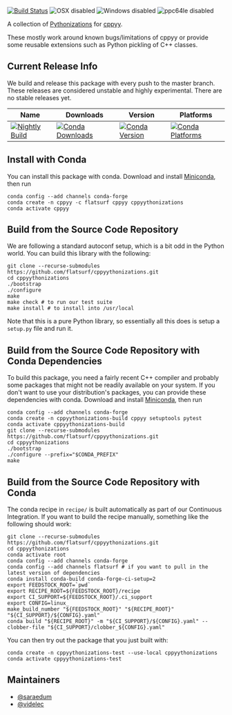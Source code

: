[![Build Status](https://dev.azure.com/flatsurf/conda/_apis/build/status/flatsurf.cppyythonizations?branchName=master)](https://dev.azure.com/flatsurf/conda/_build/latest?definitionId=1&branchName=master)
![OSX disabled](https://img.shields.io/badge/OSX-disabled-lightgrey.svg)
![Windows disabled](https://img.shields.io/badge/Windows-disabled-lightgrey.svg)
![ppc64le disabled](https://img.shields.io/badge/ppc64le-disabled-lightgrey.svg)

A collection of [Pythonizations](https://cppyy.readthedocs.io/en/latest/pythonizations.html) for [cppyy](https://cppyy.readthedocs.io/en/latest/index.html).

These mostly work around known bugs/limitations of cppyy or provide some
reusable extensions such as Python pickling of C++ classes.

## Current Release Info

We build and release this package with every push to the master branch. These releases are considered unstable and highly
experimental. There are no stable releases yet.

| Name | Downloads | Version | Platforms |
| --- | --- | --- | --- |
| [![Nightly Build](https://img.shields.io/badge/recipe-cppyythonizations-green.svg)](https://anaconda.org/flatsurf/cppyythonizations) | [![Conda Downloads](https://img.shields.io/conda/dn/flatsurf/cppyythonizations.svg)](https://anaconda.org/flatsurf/cppyythonizations) | [![Conda Version](https://img.shields.io/conda/vn/flatsurf/cppyythonizations.svg)](https://anaconda.org/flatsurf/cppyythonizations) | [![Conda Platforms](https://img.shields.io/conda/pn/flatsurf/cppyythonizations.svg)](https://anaconda.org/flatsurf/cppyythonizations) |

## Install with Conda

You can install this package with conda. Download and install [Miniconda](https://conda.io/miniconda.html), then run

```
conda config --add channels conda-forge
conda create -n cppyy -c flatsurf cppyy cppyythonizations
conda activate cppyy
```

## Build from the Source Code Repository

We are following a standard autoconf setup, which is a bit odd in the Python
world. You can build this library with the following:

```
git clone --recurse-submodules https://github.com/flatsurf/cppyythonizations.git
cd cppyythonizations
./bootstrap
./configure
make
make check # to run our test suite
make install # to install into /usr/local
```

Note that this is a pure Python library, so essentially all this does is setup
a `setup.py` file and run it.


## Build from the Source Code Repository with Conda Dependencies

To build this package, you need a fairly recent C++ compiler and probably some
packages that might not be readily available on your system. If you don't want
to use your distribution's packages, you can provide these dependencies with
conda. Download and install [Miniconda](https://conda.io/miniconda.html), then
run

```
conda config --add channels conda-forge
conda create -n cppyythonizations-build cppyy setuptools pytest
conda activate cppyythonizations-build
git clone --recurse-submodules https://github.com/flatsurf/cppyythonizations.git
cd cppyythonizations
./bootstrap
./configure --prefix="$CONDA_PREFIX"
make
```

## Build from the Source Code Repository with Conda

The conda recipe in `recipe/` is built automatically as part of our Continuous
Integration. If you want to build the recipe manually, something like the
following should work:

```
git clone --recurse-submodules https://github.com/flatsurf/cppyythonizations.git
cd cppyythonizations
conda activate root
conda config --add channels conda-forge
conda config --add channels flatsurf # if you want to pull in the latest version of dependencies
conda install conda-build conda-forge-ci-setup=2
export FEEDSTOCK_ROOT=`pwd`
export RECIPE_ROOT=${FEEDSTOCK_ROOT}/recipe
export CI_SUPPORT=${FEEDSTOCK_ROOT}/.ci_support
export CONFIG=linux_
make_build_number "${FEEDSTOCK_ROOT}" "${RECIPE_ROOT}" "${CI_SUPPORT}/${CONFIG}.yaml"
conda build "${RECIPE_ROOT}" -m "${CI_SUPPORT}/${CONFIG}.yaml" --clobber-file "${CI_SUPPORT}/clobber_${CONFIG}.yaml"
```

You can then try out the package that you just built with:
```
conda create -n cppyythonizations-test --use-local cppyythonizations
conda activate cppyythonizations-test
```

## Maintainers

* [@saraedum](https://github.com/saraedum)
* [@videlec](https://github.com/videlec)
